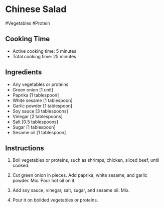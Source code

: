 # Chinese Salad

#Vegetables #Protein

## Cooking Time

- Active cooking time: 5 minutes
- Total cooking time: 25 minutes

## Ingredients

- Any vegetables or proteins
- Green onion [1 unit]
- Paprika [1 tablespoon]
- White sesame [1 tablespoon]
- Garlic powder [1 tablespoon]
- Soy sauce [3 tablespoons]
- Vinegar [2 tablespoons]
- Salt [0.5 tablespoons]
- Sugar [1 tablespoon]
- Sesame oil [1 tablespoon]

## Instructions

1. Boil vegetables or proteins, such as shrimps, chicken, sliced beef, until cooked.

2. Cut green onion in pieces. Add paprika, white sesame, and garlic powder. Mix. Pour hot oil on it.

3. Add soy sauce, vinegar, salt, sugar, and sesame oil. Mix.

4. Pour it on boilded vegetables or proteins.
